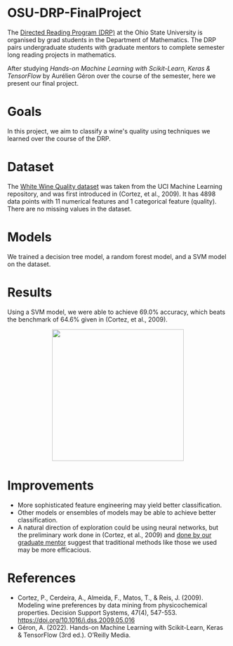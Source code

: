 # OSU-DRP-FinalProject

The [Directed Reading Program (DRP)](https://u.osu.edu/directedreadingprogram/) at the Ohio State University is organised by grad students in the Department of Mathematics. The DRP pairs undergraduate students with graduate mentors to complete semester long reading projects in mathematics.

After studying *Hands-on Machine Learning with Scikit-Learn, Keras & TensorFlow* by Aurélien Géron over the course of the semester, here we present our final project.

# Goals

In this project, we aim to classify a wine's quality using techniques we learned over the course of the DRP.

# Dataset

The [White Wine Quality dataset](https://archive.ics.uci.edu/ml/datasets/wine+quality) was taken from the UCI Machine Learning repository, and was first introduced in (Cortez, et al., 2009). It has 4898 data points with 11 numerical features and 1 categorical feature (quality). There are no missing values in the dataset.

# Models

We trained a decision tree model, a random forest model, and a SVM model on the dataset.

# Results

Using a SVM model, we were able to achieve 69.0% accuracy, which beats the benchmark of 64.6% given in (Cortez, et al., 2009).
<p align="center">
  <img src="https://user-images.githubusercontent.com/74211589/236936922-f345ce21-e575-47ab-8de5-45f8df47e7d3.png" width="300" height="300"   />
</p>

# Improvements

- More sophisticated feature engineering may yield better classification.
- Other models or ensembles of models may be able to achieve better classification.
- A natural direction of exploration could be using neural networks, but the preliminary work done in (Cortez, et al., 2009) and [done by our graduate mentor](NN.ipynb) suggest that traditional methods like those we used may be more efficacious.

# References

- Cortez, P., Cerdeira, A., Almeida, F., Matos, T., & Reis, J. (2009). Modeling wine preferences by data mining from physicochemical
properties. Decision Support Systems, 47(4), 547-553. https://doi.org/10.1016/j.dss.2009.05.016
- Géron, A. (2022). Hands-on Machine Learning with Scikit-Learn, Keras & TensorFlow (3rd ed.).  O’Reilly Media.
